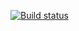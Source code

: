 [![Build status](https://ci.appveyor.com/api/projects/status/onmxe6rk7o73xtov?svg=true)](https://ci.appveyor.com/project/Mogushkov/ahj-http-front)

